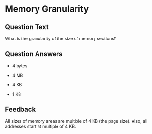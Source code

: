# Memory Granularity

## Question Text

What is the granularity of the size of memory sections?

## Question Answers

- 4 bytes

- 4 MB

+ 4 KB

- 1 KB

## Feedback

All sizes of memory areas are multiple of 4 KB (the page size).
Also, all addresses start at multiple of 4 KB.
